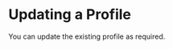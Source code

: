 # Updating a Profile<a name="EN-US_TOPIC_0231339363"></a>

You can update the existing profile as required.





